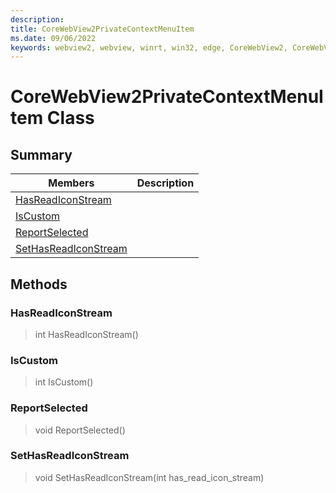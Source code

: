 ```yaml
---
description: 
title: CoreWebView2PrivateContextMenuItem
ms.date: 09/06/2022
keywords: webview2, webview, winrt, win32, edge, CoreWebView2, CoreWebView2Controller, browser control, edge html, CoreWebView2PrivateContextMenuItem
---
```


# CoreWebView2PrivateContextMenuItem Class



## Summary

Members|Description
--|--
[HasReadIconStream](#hasreadiconstream) | 
[IsCustom](#iscustom) | 
[ReportSelected](#reportselected) | 
[SetHasReadIconStream](#sethasreadiconstream) | 



## Methods

### HasReadIconStream

> int HasReadIconStream()



### IsCustom

> int IsCustom()



### ReportSelected

> void ReportSelected()



### SetHasReadIconStream

> void SetHasReadIconStream(int has_read_icon_stream)




